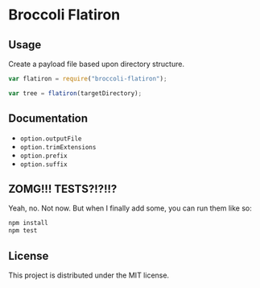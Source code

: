 # Broccoli Flatiron

## Usage

Create a payload file based upon directory structure.

```javascript
var flatiron = require("broccoli-flatiron");

var tree = flatiron(targetDirectory);
```

## Documentation

- `option.outputFile`
- `option.trimExtensions`
- `option.prefix`
- `option.suffix`

## ZOMG!!! TESTS?!?!!?

Yeah, no. Not now. But when I finally add some, you can run them like so:

```javascript
npm install
npm test
```

## License

This project is distributed under the MIT license.
